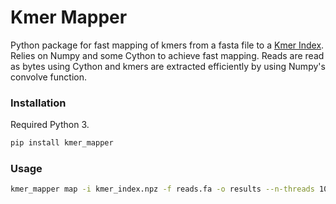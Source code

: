 # Kmer Mapper
Python package for fast mapping of kmers from a fasta file to a [Kmer Index](https://github.com/ivargr/graph_kmer_index). Relies on Numpy and some Cython to achieve fast mapping. Reads are read as bytes using Cython and kmers are extracted efficiently by using Numpy's convolve function. 

### Installation
Required Python 3.
```bash
pip install kmer_mapper
```

### Usage
```bash
kmer_mapper map -i kmer_index.npz -f reads.fa -o results --n-threads 10
```

